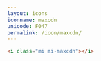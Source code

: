 ```yaml
---
layout: icons
iconname: maxcdn
unicode: F047
permalink: /icon/maxcdn/
---
```


``` html
<i class="mi mi-maxcdn"></i>
```
